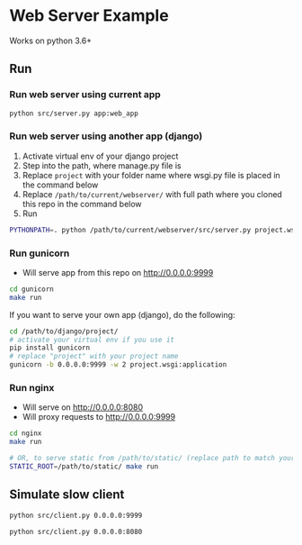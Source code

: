 Web Server Example
==================
Works on python 3.6+

Run
---

### Run web server using current app
```bash
python src/server.py app:web_app
```

### Run web server using another app (django)

1. Activate virtual env of your django project
2. Step into the path, where manage.py file is
3. Replace `project` with your folder name where wsgi.py file is placed in the command below
4. Replace `/path/to/current/webserver/` with full path where you cloned this repo in the command below
5. Run

```bash
PYTHONPATH=. python /path/to/current/webserver/src/server.py project.wsgi:application
```

### Run gunicorn

- Will serve app from this repo on http://0.0.0.0:9999

```bash
cd gunicorn
make run
```

If you want to serve your own app (django), do the following:
```bash
cd /path/to/django/project/
# activate your virtual env if you use it
pip install gunicorn
# replace "project" with your project name
gunicorn -b 0.0.0.0:9999 -w 2 project.wsgi:application
```

### Run nginx

- Will serve on http://0.0.0.0:8080
- Will proxy requests to http://0.0.0.0:9999

```bash
cd nginx
make run

# OR, to serve static from /path/to/static/ (replace path to match your folder)
STATIC_ROOT=/path/to/static/ make run
```

Simulate slow client
--------------------

```bash
python src/client.py 0.0.0.0:9999

python src/client.py 0.0.0.0:8080
```
